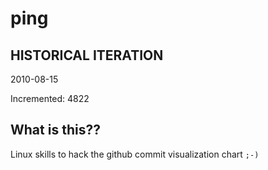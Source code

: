 # ping

## HISTORICAL ITERATION
2010-08-15

Incremented: 4822

## What is this?? 
Linux skills to hack the github commit visualization chart `;-)`
